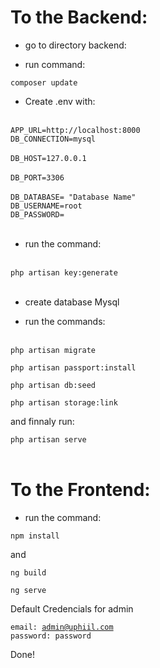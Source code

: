 # To the Backend:

- go to directory backend:

- run command:

<code>composer update</code><br>

- Create .env with:<br><br>

<code>APP_URL=http://localhost:8000</code><br>
<code>DB_CONNECTION=mysql<br></code><br>
<code>DB_HOST=127.0.0.1<br></code><br>
<code>DB_PORT=3306<br></code><br>
<code>DB_DATABASE= "Database Name"</code><br>
<code>DB_USERNAME=root</code><br>
<code>DB_PASSWORD=</code><br><br>
</code>


- run the command:<br><br>

<code>php artisan key:generate</code><br><br>

- create database Mysql

- run the commands:<br><br>

<code>php artisan migrate</code><br>

<code>php artisan passport:install</code><br>

<code>php artisan db:seed</code><br>

<code>php artisan storage:link</code><br>

and finnaly run:

<code>php artisan serve</code><br><br>


# To the Frontend:

- run the command:

<code>npm install</code>

and 

<code>ng build</code>

<code>ng serve</code>

Default Credencials for admin

<code>email: admin@uphiil.com</code><br>
<code>password: password</code>


Done!
